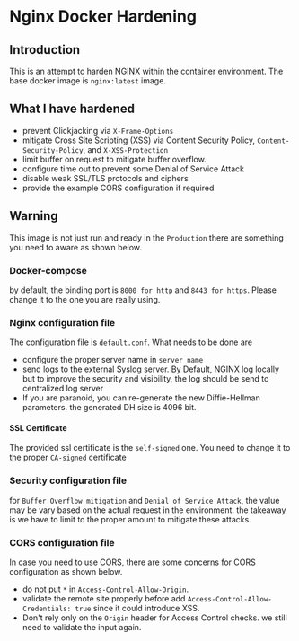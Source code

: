 # Nginx Docker Hardening

## Introduction

This is an attempt to harden NGINX within the container environment. The base docker image is `nginx:latest` image.

## What I have hardened

- prevent Clickjacking via `X-Frame-Options`
- mitigate Cross Site Scripting (XSS) via Content Security Policy, `Content-Security-Policy`, and `X-XSS-Protection`
- limit buffer on request to mitigate buffer overflow.
- configure time out to prevent some Denial of Service Attack
- disable weak SSL/TLS protocols and ciphers
- provide the example CORS configuration if required

## Warning

This image is not just run and ready in the `Production` there are something you need to aware as shown below.

### Docker-compose

by default, the binding port is `8000 for http` and `8443 for https`. Please change it to the one you are really using.

### Nginx configuration file

The configuration file is `default.conf`. What needs to be done are

- configure the proper server name in `server_name`
- send logs to the external Syslog server. By Default, NGINX log locally but to improve the security and visibility, the log should be send to centralized log server
- If you are paranoid, you can re-generate the new Diffie-Hellman parameters. the generated DH size is 4096 bit.

#### SSL Certificate

The provided ssl certificate is the `self-signed` one. You need to change it to the proper `CA-signed` certificate

### Security configuration file

for `Buffer Overflow mitigation` and `Denial of Service Attack`, the value may be vary based on the actual request in the environment. the takeaway is we have to limit to the proper amount to mitigate these attacks.

### CORS configuration file

In case you need to use CORS, there are some concerns for CORS configuration as shown below.

- do not put `*` in `Access-Control-Allow-Origin`.
- validate the remote site properly before add `Access-Control-Allow-Credentials: true` since it could introduce XSS.
- Don't rely only on the `Origin` header for Access Control checks. we still need to validate the input again.